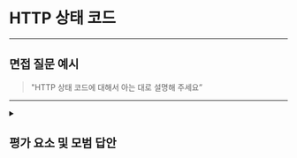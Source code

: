 
# HTTP 상태 코드

---

## 면접 질문 예시

> "HTTP 상태 코드에 대해서 아는 대로 설명해 주세요”

---

<details>
  <summary><h2> 평가 요소 및 모범 답안</h2></summary>

  ### 1. HTTP 상태 코드 정의 및 분류 이해
  - 포함내용
    * 정의 : 클라이언트의 요청에 대한 서버의 응답 결과를 알려주는 3자리 숫자
    * 분류
      - 1XX(정보 응답) : 요청을 서버가 처리하는 중
      - 2XX(성공) : 요청을 서버가 정상적으로 처리
      - 3XX(리다이렉션) : 요청을 서버가 처리하기 위해 추가 작업 필요(다른 URL로 요청을 보내는 등)
      - 4XX(클라이언트 오류) : 클라이언트 요청에 오류가 있음
      - 5XX(서버 오류) : 서버 측에서 요청을 처리하는 중 오류 발생

  ### 2. 주요 상태 코드
  - 포함내용
    * 200 : 서버가 요청을 성공적으로 처리
    * 201 : 요청이 처리되어 새로운 리소스가 생성
    * 204 : 요청이 처리되었지만 응답 본문은 없음
    * 301 : URL이 영구적으로 변경되며 리다이렉션
    * 302 : URL이 임시로 변경되며 리다이렉션
    * 304 : 캐싱된 리소스가 있어 리다이렉션할 필요가 없음
    * 401 : 지정한 리소스에 대한 액세스 권한 없음(인증)
    * 403 : 지정한 리소스에 대한 액세스 금지(인증 이외)
    * 404 : 지정한 리소스를 찾을 수 없음
    * 500 : 서버 내부 오류 발생(DB 연결 오류 등)
    * 502 : 게이트웨이가 연결된 서버로부터 잘못된 응답을 받음(Nginx 오설정 등)
    * 503 : 일시적으로 현재 서버에서 서비스 제공 불가(트래픽 증가, 서비스 점검 등)
     
  
  ### 3.모범 답안 예시
    
      "HTTP 상태 코드는 클라이언트의 요청에 대한 서버의 응답 결과를 알려주는 3자리 숫자입니다  
요청을 서버가 처리하는 중인 경우 1로 시작하는 상태 코드, 요청을 서버가 정상적으로 처리한 경우 2로 시작하는 상태코드
요청을 서버가 처리하기 위해 추가 작업이 필요한 경우 3으로 시작하는 상태 코드, 클라이언트 요청에 오류가 있는 경우 4로 시작하는 상태코드,
서버 측에서 오류가 발생한 경우 5로 시작하는 상태 코드를 사용합니다"
  

  ### 4. 심화 지식
  
  - 포함내용
    * 상태 코드 비교
      - 200 vs 201 vs 204
        * 공통점 : 요청이 성공적으로 처리
        * 차이점 : 200(일반적 성공 응답, GET) vs 201(리소스가 새로 생성, POST) vs 204(응답 본문 없음, DELETE)
      - 401 vs 403 vs 404
        * 공통점 : 리소스에 접근할 수 없음
        * 차이점 : 401(인증이 필요) vs 403(인증은 됐지만 권한 레벨 부족) vs 404(존재하지 않는 리소스)
      - 301 vs 302
        * 공통점 : 요청이 리다이렉션 됨
        * 차이점 : 301(URL이 영구적으로 변경, 브라우저가 새 URL 사용) vs 302(URL이 임시로 번경, 브라우저가 원래 URL 사용)
